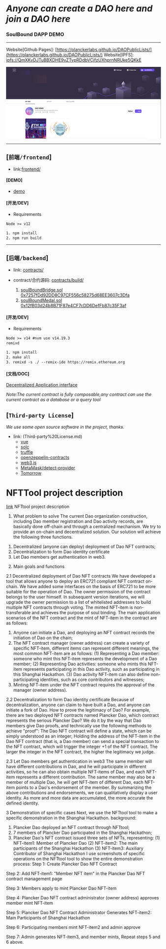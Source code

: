 # *Anyone can create a DAO here and join a DAO here*
### SoulBound DAPP DEMO

---

Website[Github Pages]: [https://planckerlabs.github.io/DAOPublicLists/](https://planckerlabs.github.io/DAOPublicLists/)
Website[IPFS]: [ipfs://QmXKvDJTuBBXDHE9vZTvpRDdbVCjfzUXhprnNRUke5QKkE](ipfs://QmXKvDJTuBBXDHE9vZTvpRDdbVCjfzUXhprnNRUke5QKkE/#/)

![demo](pic/demo1.png)


---

## [`前端/frontend`]
- link:[frontend/](frontend/)

#### [DEMO]
- [demo](https://planckerlabs.github.io/DAOPublicLists/)


#### [开发/DEV]

- Requirements
```shell
Node >= v12
```

```shell
1. npm install
2. npm run build
```

---

## [`后端/backend`]
- link: [contracts/](contracts/)
- contract/合约源码: [contracts/build/](contracts/build/)

   1. [soulBoundBridge.sol](contracts/build/soulBoundBridge.sol) [0x7257fDd92DD8C97CF556c58275d68EE3607c3Dfa](https://mumbai.polygonscan.com/address/0x7257fdd92dd8c97cf556c58275d68ee3607c3dfa#code)
   2. [soulBoundMedal.sol](contracts/build/soulBoundMedal.sol) [0x12fB03d24b8B71F87e4CF7cDD6DefFb87c35F3af](https://mumbai.polygonscan.com/address/0x12fb03d24b8b71f87e4cf7cdd6deffb87c35f3af#code)

#### [开发/DEV]

- Requirements
```shell
Node >= v14 #nvm use v14.19.3
remixd
```

```shell
1. npm install
2. make all
3. remixd -s ./ --remix-ide https://remix.ethereum.org
```

#### [文档/DOC]
[Decentralized Application interface](contracts/DAI.md)

*Note:The current contract is fully composable,any contract can use the current contract as a database or a query tool*


## [`Third-party License`]
*We use some open source software in the project, thanks.*
- link: (Third-party%20License.md)
   - [vue](https://github.com/vuejs/vue)
   - [solc](https://github.com/ethereum/solc-js/)
   - [truffle](https://github.com/trufflesuite/truffle/)
   - [openzeppelin-contracts](https://github.com/OpenZeppelin/openzeppelin-contracts/)
   - [web3.js](https://github.com/ChainSafe/web3.js)
   - [MetaMask/detect-provider](https://github.com/MetaMask/detect-provider)
   - [Tomorrow](https://fonts.google.com/specimen/Tomorrow)



# NFTTool project description
[link](projectDescription.md)
NFTtool project description
1. What problem to solve
The current Dao organization construction, including Dao member registration and Dao activity records, are basically done off-chain and through a centralized mechanism. We try to provide an on-chain and decentralized solution.
Our solution will achieve the following three functions.
1) Decentralized (anyone can deploy) deployment of Dao NFT contracts;
2) Decentralization to form Dao identity certificate
3) Let Dao members get authentication in web3.

2. Main goals and functions

2.1 Decentralized deployment of Dao NFT contracts
We have developed a tool that allows anyone to deploy an ERC721 compliant NFT contract on-chain.
We have added some interfaces on the basis of ERC721 to be more suitable for the operation of Dao.
The owner permission of the contract belongs to the user himself. In subsequent version iterations, we will upgrade the owner permission to a list of whitelisted addresses to build multiple NFT contracts through voting.
The minted NFT-item is non-transferable and achieves the purpose of soul binding.
The main application scenarios of the NFT contract and the mint of NFT-item in the contract are as follows:
1) Anyone can initiate a Dao, and deploying an NFT contract records the initiation of Dao on the chain;
2) The NFT contract manager (owner address) can create a variety of specific NFT-item, different items can represent different meanings, the most common NFT-item are as follows:
(1) Representing a Dao member: someone who mint this NFT-item represents the development of a Dao member;
(2) Representing Dao activities: someone who mints this NFT-item represents participating in this Dao activity, such as participating in this Shanghai Hackathon.
(3) Dao activity NFT-item can also define non-participating identities, such as core contributors and witnesses;
3) Minting NFT-item under the NFT contract requires the approval of the manager (owner address).

2.2 Decentralization to form Dao identity certificate
Because of decentralization, anyone can claim to have built a Dao, and anyone can initiate a fork of Dao. How to prove the legitimacy of Dao?
For example, there are two deployed NFT contracts named Plancker Dao, which contract represents the serious Plancker Dao?
We do it by the way that Dao members give Dao proofs, and technically use the following methods to achieve "proof":
The Dao NFT contract will define a state, which can be simply understood as an integer;
Holding the address of the NFT-item in the Dao NFT contract (that is, a Dao member) can send a special transaction to the NFT contract, which will trigger the integer +1 of the NFT contract.
The larger the integer in the NFT contract, the higher the legitimacy we judge.

2.3 Let Dao members get authentication in web3
The same member will have different contributions in Dao, and he will participate in different activities, so he can also obtain multiple NFT-items of Dao, and each NFT-item represents a different contribution.
The same member may also be a member of multiple Dao, he will get NFT-item of different Dao, each NFT-item points to a Dao's endorsement of the member.
By summarizing the above contributions and endorsements, we can qualitatively display a user identity. As more and more data are accumulated, the more accurate the defined identity.

3 Demonstration of specific cases
Next, we use the NFTtool tool to make a specific demonstration in the Shanghai Hackathon.
background:
1) Plancker Dao deployed an NFT contract through NFTtool;
2) 7 members of Plancker Dao participated in the Shanghai Hackathon;
3) Plancker Dao's NFT contract issued three sets of NFTs, representing:
(1) NFT-item1: Member of Plancker Dao
(2) NFT-item2: The main participants of the Shanghai Hackathon
(3) NFT-item3: Auxiliary Contributor of Shanghai Hackathon
I use screenshots of specific operations on the NFTtool tool to show the entire demonstration process:
Step 1: Create Plancker Dao NFT Contract


Step 2: Add NFT-item1: "Member NFT item" in the Plancker Dao NFT contract management page

Step 3: Members apply to mint Plancker Dao NFT-item

Step 4: Plancker Dao NFT contract administrator (owner address) approves member mint NFT-item

Step 5: Plancker Dao NFT Contract Administrator Generates NFT-item2: Main Participants of Shanghai Hackathon

Step 6: Participating members mint NFT-item2 and admin approve

Step 7: Admin generates NFT-item3, and member mints,
Repeat steps 5 and 6 above.
